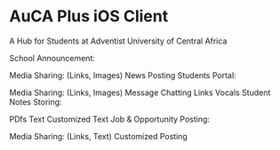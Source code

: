 # AuCA Plus iOS Client

A Hub for Students at Adventist University of Central Africa

School Announcement:

Media Sharing: (Links, Images)
News Posting
Students Portal:

Media Sharing: (Links, Images)
Message Chatting
Links
Vocals
Student Notes Storing:

PDfs
Text
Customized Text
Job & Opportunity Posting:

Media Sharing: (Links, Text)
Customized Posting
